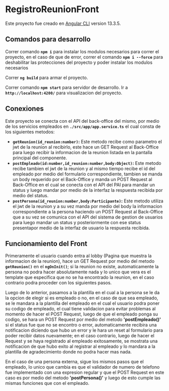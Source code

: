 # RegistroReunionFront

Este proyecto fue creado en [Angular CLI](https://github.com/angular/angular-cli) version 13.3.5.

## Comandos para desarrollo

Correr comando **`npm i`** para instalar los modulos necesarios para correr el proyecto, en el caso de que de error, correr el comando **`npm i --force`** para deshabilitar las protecciones del proyecto y poder instalar los modulos necesarios

Correr **`ng build`** para armar el proyecto. 

Correr comando **`npm start`** para servidor de desarrollo. Ir a **`http://localhost:4200/`** para visualizacion del proyecto.


## Conexiones

Este proyecto se conecta con el API del back-office del mismo, por medio de los servicios empleados en **`./src/app/app.service.ts`** el cual consta de los siguientes metodos:

- **`getReunion(id_reunion:number)`:** Este metodo recibe como parametro el jwt de la reunion al recibirlo, este hace un GET Request al Back-Office para luego recibir la informacion de la reunion listada en la pantalla principal del componente.
- **`postEmpleado(id:number,id_reunion:number,body:Object)`:** Este metodo recibe tambien el jwt de la reunion y al mismo tiempo recibe el id del empleado por medio del formulario correspondiente, tambien se manda un body requerido por el Back-Office y manda un POST Request al Back-Office en el cual se conecta con el API del PAI para mandar un status y luego mandar por medio de la interfaz la respuesta recibida por medio del status.
- **`postPersona(id_reunion:number,body:Participante)`:** Este metodo utiliza el jwt de la reunion y a su vez manda por medio del body la informacion correspondiente a la persona haciendo un POST Request al Back-Office que a su vez se comunica con el API del sistema de gestion de usuarios para luego mandar un status y posteriormente con ese status presentapor medio de la interfaz de usuario la respuesta recibida.

## Funcionamiento del Front

Primeramente el usuario cuando entra al lobby (Pagina que muestra la informacion de la reunion), hace un GET Request por medio del metodo **`getReunion()`** en el **`ngOnInit()`**; si la reunion no existe, automaticamente la persona no podra hacer absolutamente nada y lo unico que vera es el template que especifica que no se ha encontrado la reunion, en el caso contrario podra proceder con los siguientes pasos.

Luego de lo anterior, pasamos a la plantilla en el cual a la persona se le da la opcion de elegir si es empleado o no, en el caso de que sea empleado, se le mandara a la plantilla del empleado en el cual el usuario podra poner su codigo de empleado, el cual tiene validacion para evitar problemas al momento de hacer el POST Request, luego de que el empleado ponga su codigo, se hara un POST Request por medio del metodo **'postEmpleado()'** si el status fue que no se encontro o error, automaticamente recibira una notificacion diciendo que hubo un error y le hara un reset al formulario para poder recibir datos nuevamente; en el caso contrario, luego de hacer el Request y se haya registrado al empleado exitosamente, se mostrata una notificacion de que hubo exito al registrar al empleado y lo mandara a la plantilla de agradecimiento donde no podra hacer mas nada.

En el caso de una persona externa, sigue los mismos pasos que el empleado, lo unico que cambia es que el validador de numero de telefono fue implementado con una expresion regular y que el POST Request en este caso es por medio del metodo **'postPersona()'** y luego de esto cumple las mismas funciones que con el empleado.
